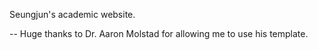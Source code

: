 Seungjun's academic website.

-- Huge thanks to Dr. Aaron Molstad for allowing me to use his template.
